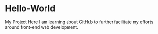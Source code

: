 # Hello-World
My Project
Here I am learning about GitHub to further facilitate my efforts around front-end web development.
